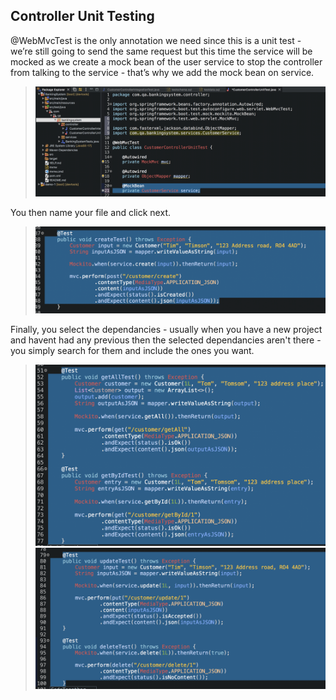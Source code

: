 ## Controller Unit Testing

@WebMvcTest is the only annotation we need since this is a unit test - we’re still going to send the same request but this time the service will be mocked as we create a mock bean of the user service to stop the controller from talking to the service - that’s why we add the mock bean on service.
>![](../documentation_images/7_service_unit_testing/service_unit_testing_1.png) 

You then name your file and click next.
>![](../documentation_images/7_service_unit_testing/service_unit_testing_2.png)  

Finally, you select the dependancies - usually when you have a new project and havent had any previous then the selected dependancies aren't there - you simply search for them and include the ones you want.
>![](../documentation_images/7_service_unit_testing/service_unit_testing_3.png)  
>![](../documentation_images/7_service_unit_testing/service_unit_testing_4.png) 
